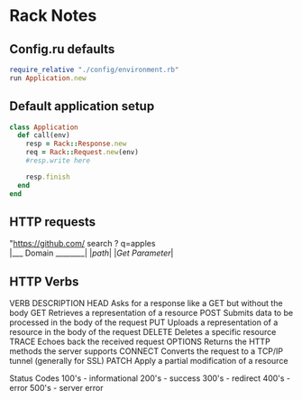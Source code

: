 # Rack Notes

## Config.ru defaults
``` ruby
require_relative "./config/environment.rb"
run Application.new
```

## Default application setup

```ruby
class Application
  def call(env)
    resp = Rack::Response.new
    req = Rack::Request.new(env)
    #resp.write here

    resp.finish
  end
end
```

## HTTP requests

  "https://github.com/    search    ?       q=apples \
 |___ Domain ________| |_path_|       |_Get Parameter_|


## HTTP Verbs

VERB	      DESCRIPTION
HEAD	      Asks for a response like a GET but without the body
GET	        Retrieves a representation of a resource
POST	      Submits data to be processed in the body of the request
PUT	        Uploads a representation of a resource in the body of the request
DELETE	    Deletes a specific resource
TRACE	      Echoes back the received request
OPTIONS	    Returns the HTTP methods the server supports
CONNECT	    Converts the request to a TCP/IP tunnel (generally for SSL)
PATCH	      Apply a partial modification of a resource

Status Codes
100's - informational
200's - success
300's - redirect
400's - error
500's - server error
